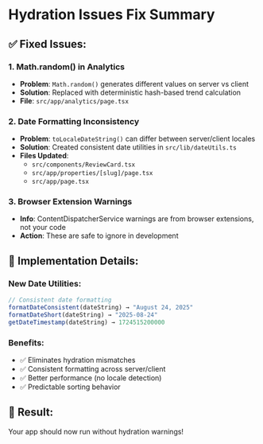# Hydration Issues Fix Summary

## ✅ Fixed Issues:

### 1. Math.random() in Analytics
- **Problem**: `Math.random()` generates different values on server vs client
- **Solution**: Replaced with deterministic hash-based trend calculation
- **File**: `src/app/analytics/page.tsx`

### 2. Date Formatting Inconsistency  
- **Problem**: `toLocaleDateString()` can differ between server/client locales
- **Solution**: Created consistent date utilities in `src/lib/dateUtils.ts`
- **Files Updated**: 
  - `src/components/ReviewCard.tsx`
  - `src/app/properties/[slug]/page.tsx`
  - `src/app/page.tsx`

### 3. Browser Extension Warnings
- **Info**: ContentDispatcherService warnings are from browser extensions, not your code
- **Action**: These are safe to ignore in development

## 🔧 Implementation Details:

### New Date Utilities:
```typescript
// Consistent date formatting
formatDateConsistent(dateString) → "August 24, 2025"
formatDateShort(dateString) → "2025-08-24"  
getDateTimestamp(dateString) → 1724515200000
```

### Benefits:
- ✅ Eliminates hydration mismatches
- ✅ Consistent formatting across server/client
- ✅ Better performance (no locale detection)
- ✅ Predictable sorting behavior

## 🎯 Result:
Your app should now run without hydration warnings!
